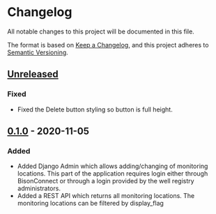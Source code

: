 # Changelog
All notable changes to this project will be documented in this file.

The format is based on [Keep a Changelog](https://keepachangelog.com/en/1.0.0/),
and this project adheres to [Semantic Versioning](https://semver.org/spec/v2.0.0.html).


## [Unreleased](https://github.com/ACWI-SOGW/well_registry_management/compare/wellregistry-0.1.0...master)
### Fixed
-   Fixed the Delete button styling so button is full height.

## [0.1.0](https://github.com/ACWI-SOGW/well_registry_management/tree/wellregistry-0.1.0) - 2020-11-05

### Added
-   Added Django Admin which allows adding/changing of monitoring locations. This part of the application requires login either through BisonConnect or through a login provided by the well registry administrators.
-   Added a REST API which returns all monitoring locations. The monitoring locations can be filtered by display_flag
